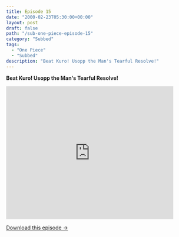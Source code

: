 ```yaml
---
title: Episode 15
date: "2000-02-23T05:30:00+00:00"
layout: post
draft: false
path: "/sub-one-piece-episode-15"
category: "Subbed"
tags:
  - "One Piece"
  - "Subbed"
description: "Beat Kuro! Usopp the Man's Tearful Resolve!"
---
```


**Beat Kuro! Usopp the Man's Tearful Resolve!**

<iframe width="640" height="360" src="https://www.fembed.com/v/8x9p-227qo7" frameborder="0" marginwidth=0 marginheight=0 scrolling=no allowfullscreen style="max-width:90%;"></iframe>

<a href="http://ouo.io/qs/eCodkFEQ?s=https://www.fembed.com/f/8x9p-227qo7" class="styled_a">Download this episode →</a>


